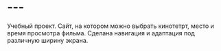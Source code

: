 # ---
Учебный проект. Сайт, на котором можно выбрать кинотетрт, место и время просмотра фильма. Сделана навигация и адаптация под различную ширину экрана.
